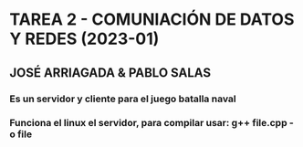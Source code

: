 # TAREA 2 - COMUNIACIÓN DE DATOS Y REDES (2023-01)
## JOSÉ ARRIAGADA & PABLO SALAS 
### Es un servidor y cliente para el juego batalla naval
### Funciona el linux el servidor, para compilar usar: g++ file.cpp -o file 
